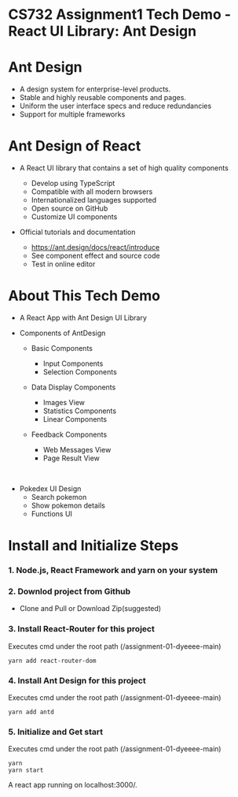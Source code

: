 # CS732 Assignment1 Tech Demo - React UI Library: Ant Design


# Ant Design

* A design system for enterprise-level products.
* Stable and highly reusable components and pages.
* Uniform the user interface specs and reduce redundancies
* Support for multiple frameworks

# Ant Design of React

* A React UI library that contains a set of high quality components
  * Develop using TypeScript
  * Compatible with all modern browsers
  * Internationalized languages supported
  * Open source on GitHub
  * Customize UI components



* Official tutorials and documentation
  * https://ant.design/docs/react/introduce 
  * See component effect and source code
  * Test in online editor


# About This Tech Demo
* A React App with Ant Design UI Library
 
* Components of AntDesign
  * Basic Components
    * Input Components
    * Selection Components

  * Data Display Components
    * Images View
    * Statistics Components
    * Linear Components

  * Feedback Components
    * Web Messages View
    * Page Result View

&nbsp;

* Pokedex UI Design
  * Search pokemon
  * Show pokemon details
  * Functions UI


# Install and Initialize Steps

### 1. Node.js, React Framework and yarn  on your system

### 2. Downlod project from Github
  * Clone and Pull or Download Zip(suggested)

### 3. Install React-Router for this project
  Executes cmd under the root path (/assignment-01-dyeeee-main)

```
yarn add react-router-dom
```

### 4. Install Ant Design for this project
Executes cmd under the root path (/assignment-01-dyeeee-main)

```
yarn add antd
```


### 5. Initialize and Get start 

Executes cmd under the root path (/assignment-01-dyeeee-main)
```
yarn
yarn start
```

A react app running on localhost:3000/. 
